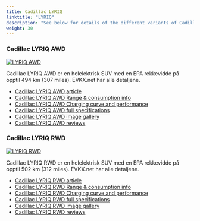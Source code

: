 ```yaml
---
title: Cadillac LYRIQ
linktitle: "LYRIQ"
description: "See below for details of the different variants of Cadillac LYRIQ"
weight: 30
---
```

### Cadillac LYRIQ AWD

<a href="lyriq_awd/"><img src="https://media.evkx.net/multimedia/models/cadillac/lyriq/lyriq_awd/main_1_st.jpg" class="img-fluid" alt="LYRIQ AWD" ></a>

Cadillac LYRIQ AWD er en helelektrisk SUV med en EPA rekkevidde på opptil 494 km (307 miles). EVKX.net har alle detaljene. 

- [Cadillac LYRIQ AWD article](lyriq_awd/)
- [Cadillac LYRIQ AWD Range & consumption info](lyriq_awd/rangeandconsumption)
- [Cadillac LYRIQ AWD Charging curve and performance](lyriq_awd/chargingcurve)
- [Cadillac LYRIQ AWD full specifications](lyriq_awd/specifications)
- [Cadillac LYRIQ AWD image gallery](lyriq_awd/gallery)
- [Cadillac LYRIQ AWD reviews](lyriq_awd/reviews)

### Cadillac LYRIQ RWD

<a href="lyriq_rwd/"><img src="https://media.evkx.net/multimedia/models/cadillac/lyriq/lyriq_rwd/main_1_st.jpg" class="img-fluid" alt="LYRIQ RWD" ></a>

Cadillac LYRIQ RWD er en helelektrisk SUV med en EPA rekkevidde på opptil 502 km (312 miles). EVKX.net har alle detaljene. 

- [Cadillac LYRIQ RWD article](lyriq_rwd/)
- [Cadillac LYRIQ RWD Range & consumption info](lyriq_rwd/rangeandconsumption)
- [Cadillac LYRIQ RWD Charging curve and performance](lyriq_rwd/chargingcurve)
- [Cadillac LYRIQ RWD full specifications](lyriq_rwd/specifications)
- [Cadillac LYRIQ RWD image gallery](lyriq_rwd/gallery)
- [Cadillac LYRIQ RWD reviews](lyriq_rwd/reviews)


